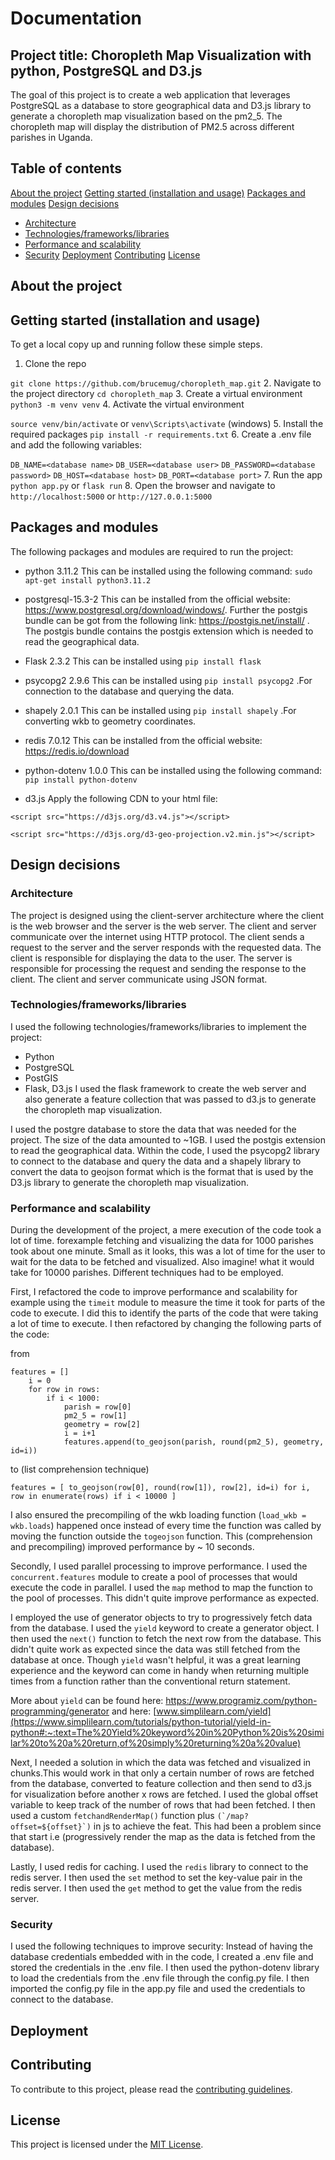 # Documentation
## Project title: Choropleth Map Visualization with python, PostgreSQL and D3.js

The goal of this project is to create a web application that leverages PostgreSQL as a database to store geographical data and D3.js library to generate a choropleth map visualization based on the pm2_5. The choropleth map will display the distribution of PM2.5 across different parishes in Uganda.

## Table of contents
[About the project](#about-the-project)
[Getting started (installation and usage)](#getting-started-installation-and-usage)
[Packages and modules](#packages-and-modules)
[Design decisions](#design-decisions)
 - [Architecture](#architecture)
 - [Technologies/frameworks/libraries](#technologiesframeworkslibraries)
 - [Performance and scalability](#performance-and-scalability)
 - [Security](#security)
[Deployment](#deployment)
[Contributing](#contributing)
[License](#license)


## About the project



## Getting started (installation and usage)
To get a local copy up and running follow these simple steps.
1. Clone the repo

```git clone https://github.com/brucemug/choropleth_map.git```
2. Navigate to the project directory
```cd choropleth_map```
3. Create a virtual environment
```python3 -m venv venv```
4. Activate the virtual environment

```source venv/bin/activate``` or ```venv\Scripts\activate``` (windows)
5. Install the required packages
```pip install -r requirements.txt```
6. Create a .env file and add the following variables:

```DB_NAME=<database name>```
```DB_USER=<database user>```
```DB_PASSWORD=<database password>```
```DB_HOST=<database host>```
```DB_PORT=<database port>```
7. Run the app
```python app.py``` or ```flask run```
8. Open the browser and navigate to ```http://localhost:5000``` or ```http://127.0.0.1:5000```


## Packages and modules
The following packages and modules are required to run the project:
- python 3.11.2
This can be installed using the following command:
```sudo apt-get install python3.11.2```

- postgresql-15.3-2
This can be installed from the official website: https://www.postgresql.org/download/windows/. Further the postgis bundle can be got from the following link: https://postgis.net/install/ . The postgis bundle contains the postgis extension which is needed to read the geographical data.

- Flask 2.3.2
This can be installed using ```pip install flask```

- psycopg2 2.9.6
This can be installed using ```pip install psycopg2``` .For connection to the database and querying the data.

- shapely 2.0.1
This can be installed using ```pip install shapely``` .For converting wkb to geometry coordinates.

- redis 7.0.12
This can be installed from the official website: https://redis.io/download

- python-dotenv 1.0.0
This can be installed using the following command:
```pip install python-dotenv```

- d3.js
Apply the following CDN to your html file:

```<script src="https://d3js.org/d3.v4.js"></script>```

```<script src="https://d3js.org/d3-geo-projection.v2.min.js"></script>```




## Design decisions
### Architecture
The project is designed using the client-server architecture where the client is the web browser and the server is the web server. The client and server communicate over the internet using HTTP protocol. The client sends a request to the server and the server responds with the requested data. The client is responsible for displaying the data to the user. The server is responsible for processing the request and sending the response to the client. The client and server communicate using JSON format.



### Technologies/frameworks/libraries
I used the following technologies/frameworks/libraries to implement the project:
- Python
- PostgreSQL
- PostGIS
- Flask, D3.js
I used the flask framework to create the web server and also generate a feature collection that was passed to d3.js to generate the choropleth map visualization.


I used the postgre database to store the data that was needed for the project. The size of the data amounted to ~1GB. I used the postgis extension to read the geographical data. Within the code, I used the psycopg2 library to connect to the database and query the data and a shapely library to convert the data to geojson format which is the format that is used by the D3.js library to generate the choropleth map visualization.


### Performance and scalability
During the development of the project, a mere execution of the code took a lot of time. forexample fetching and visualizing the data for 1000 parishes took about one minute. Small as it looks, this was a lot of time for the user to wait for the data to be fetched and visualized. Also imagine! what it would take for 10000 parishes.
Different techniques had to be employed.


First, I refactored the code to improve performance and scalability for example using the ```timeit``` module to measure the time it took for parts of the code to execute. I did this to identify the parts of the code that were taking a lot of time to execute. I then refactored by changing the following parts of the code:

from 
```
features = []
    i = 0
    for row in rows:
        if i < 1000:
            parish = row[0]
            pm2_5 = row[1]
            geometry = row[2]
            i = i+1
            features.append(to_geojson(parish, round(pm2_5), geometry, id=i))
```

to (list comprehension technique)
```
features = [ to_geojson(row[0], round(row[1]), row[2], id=i) for i, row in enumerate(rows) if i < 10000 ]
``` 


I also ensured the precompiling of the wkb loading function (```load_wkb = wkb.loads```) happened once instead of every time the function was called by moving the function outside the ```togeojson``` function.
This (comprehension and precompiling) improved performance by ~ 10 seconds.


Secondly, I used parallel processing to improve performance. I used the ```concurrent.features``` module to create a pool of processes that would execute the code in parallel. I used the ```map``` method to map the function to the pool of processes. This didn't quite improve performance as expected.

I employed the use of generator objects to try to progressively fetch data from the database. I used the ```yield``` keyword to create a generator object. I then used the ```next()``` function to fetch the next row from the database. This didn't quite work as expected since the data was still fetched from the database at once. 
Though ```yield```  wasn't helpful, it was a great learning experience and the keyword can come in handy when returning multiple times from a function rather than the conventional return statement.

More about ```yield``` can be found here: https://www.programiz.com/python-programming/generator and here: [www.simplilearn.com/yield](https://www.simplilearn.com/tutorials/python-tutorial/yield-in-python#:~:text=The%20Yield%20keyword%20in%20Python%20is%20similar%20to%20a%20return,of%20simply%20returning%20a%20value)

Next, I needed a solution in which the data was fetched and visualized in chunks.This would work in that only a certain number of rows are fetched from the database, converted to feature collection and then send to d3.js for visualization before another x rows are fetched. I used the global offset variable to keep track of the number of rows that had been fetched. I then used a custom ```fetchandRenderMap()``` function plus ```(`/map?offset=${offset}`)``` in js to achieve the feat. This had been a problem since that start i.e (progressively render the map as the data is fetched from the database).

Lastly, I used redis for caching. I used the ```redis``` library to connect to the redis server. I then used the ```set``` method to set the key-value pair in the redis server. I then used the ```get``` method to get the value from the redis server.


### Security
I used the following techniques to improve security: Instead of having the database credentials embedded with in the code, I created a .env file and stored the credentials in the .env file. I then used the python-dotenv library to load the credentials from the .env file through the config.py file. I then imported the config.py file in the app.py file and used the credentials to connect to the database.


## Deployment

## Contributing
To contribute to this project, please read the [contributing guidelines](CONTRIBUTING.md).

## License
This project is licensed under the [MIT License](LICENSE).